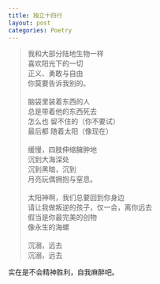 ```yaml
---
title: 独立十四行
layout: post
categories: Poetry
---
```

>我和大部分陆地生物一样<br>喜欢阳光下的一切<br>正义、勇敢与自由<br>你莫要告诉我别的。<br><br>脑袋里装着东西的人<br>总是带着他的东西死去<br>怎么也    留不住的（你不要试）<br>最后都    随着太阳（像现在）<br><br>缓慢，四肢伸缩臃肿地<br>沉到大海深处<br>沉到黑暗，沉到<br>月亮玩偶拥抱与窒息。<br><br>太阳神啊，我们总要回到你身边<br>请让我做叛逆的孩子，仅一会，离你远去<br>假当是你最完美的创物<br>像永生的海螺<br><br>沉溺，远去<br>沉溺，远去

实在是不会精神胜利，自我麻醉吧。